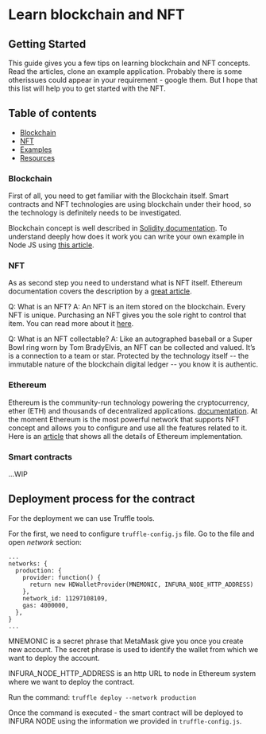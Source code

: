 # Learn blockchain and NFT

## Getting Started

This guide gives you a few tips on learning blockchain and NFT concepts. Read the articles, clone an example application. Probably there is some otherissues could appear in your requirement - google them. But I hope that this list will help you to get started with the NFT.

## Table of contents

- [Blockchain](https://github.com/borvanov/learn.blockchain#blockchain)
- [NFT](https://github.com/borvanov/learn.blockchain#nft)
- [Examples](https://github.com/borvanov/learn.blockchain#examples)
- [Resources](https://github.com/borvanov/learn.blockchain#resources)

### Blockchain

First of all, you need to get familiar with the Blockchain itself. Smart contracts and NFT technologies are using blockchain under their hood, so the technology is definitely needs to be investigated.

Blockchain concept is well described in [Solidity documentation](https://docs.soliditylang.org/en/v0.8.4/introduction-to-smart-contracts.html#blockchain-basics).
To understand deeply how does it work you can write your own example in Node JS using [this article](https://itnext.io/writing-a-blockchain-in-node-js-cd3e903226cf).

### NFT

As as second step you need to understand what is NFT itself. Ethereum documentation covers the description by a [great article](https://ethereum.org/en/nft/).

Q: What is an NFT?
A: An NFT is an item stored on the blockchain. Every NFT is unique. Purchasing an NFT gives you the sole right to control that item. You can read more about it [here](https://ethereum.org/en/nft/#nft-use-cases).

Q: What is an NFT collectable?
A: Like an autographed baseball or a Super Bowl ring worn by Tom BradyElvis, an NFT can be collected and valued. It’s is a connection to a team or star. Protected by the technology itself -- the immutable nature of the blockchain digital ledger -- you know it is authentic.

### Ethereum

Ethereum is the community-run technology powering the cryptocurrency, ether (ETH) and thousands of decentralized applications. [documentation](https://ethereum.org/en/what-is-ethereum/).
At the moment Ethereum is the most powerful network that supports NFT concept and allows you to configure and use all the features related to it. Here is an [article](https://preethikasireddy.medium.com/how-does-ethereum-work-anyway-22d1df506369) that shows all the details of Ethereum implementation.

### Smart contracts

...WIP

## Deployment process for the contract

For the deployment we can use Truffle tools.

For the first, we need to configure `truffle-config.js` file. Go to the file and open _network_ section:

```
...
networks: {
  production: {
    provider: function() {
      return new HDWalletProvider(MNEMONIC, INFURA_NODE_HTTP_ADDRESS)
    },
    network_id: 11297108109,
    gas: 4000000,
  },
}
...
```

MNEMONIC is a secret phrase that MetaMask give you once you create new account. The secret phrase is used to identify the wallet from which we want to deploy the account.

INFURA_NODE_HTTP_ADDRESS is an http URL to node in Ethereum system where we want to deploy the contract.

Run the command:
`truffle deploy --network production`

Once the command is executed - the smart contract will be deployed to INFURA NODE using the information we provided in `truffle-config.js`.
